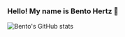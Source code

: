 ### Hello! My name is Bento Hertz 👋

![Bento's GitHub stats](https://github-readme-stats.vercel.app/api?username=Bento-Hertz&show_icons=true&theme=radical)

